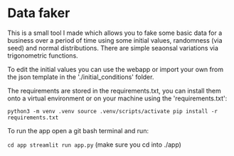 # Data faker

This is a small tool I made which allows you to fake some basic data for a business over a period of time using some initial values, randomness (via seed) and normal distributions. There are simple seaonsal variations via trigonometric functions.</br>

To edit the initial values you can use the webapp or import your own from the json template in the './initial_conditions' folder.</br>

The requirements are stored in the requirements.txt, you can install them onto a virtual environment or on your machine using the 'requirements.txt':</br>

`
python3 -m venv .venv
source .venv/scripts/activate
pip install -r requirements.txt
`

To run the app open a git bash terminal and run:</br>

`
cd app
streamlit run app.py
`
(make sure you cd into ./app)

